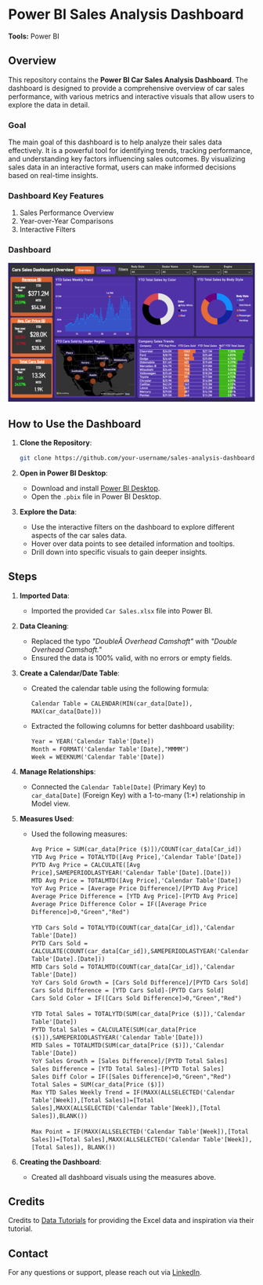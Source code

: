 # Power BI Sales Analysis Dashboard

**Tools:** Power BI

## Overview

This repository contains the **Power BI Car Sales Analysis Dashboard**. The dashboard is designed to provide a comprehensive overview of car sales performance, with various metrics and interactive visuals that allow users to explore the data in detail.

### Goal

The main goal of this dashboard is to help analyze their sales data effectively. It is a powerful tool for identifying trends, tracking performance, and understanding key factors influencing sales outcomes. By visualizing sales data in an interactive format, users can make informed decisions based on real-time insights.

### Dashboard Key Features
1. Sales Performance Overview
2. Year-over-Year Comparisons
3. Interactive Filters

### Dashboard
![Car Sales Dashboard](Car_Sales_Dashboard.png)

## How to Use the Dashboard

1. **Clone the Repository**:
    ```bash
    git clone https://github.com/your-username/sales-analysis-dashboard.git
    ```
   
2. **Open in Power BI Desktop**:
   - Download and install [Power BI Desktop](https://powerbi.microsoft.com/desktop/).
   - Open the `.pbix` file in Power BI Desktop.

3. **Explore the Data**:
   - Use the interactive filters on the dashboard to explore different aspects of the car sales data.
   - Hover over data points to see detailed information and tooltips.
   - Drill down into specific visuals to gain deeper insights.

## Steps

1. **Imported Data**:
   - Imported the provided `Car Sales.xlsx` file into Power BI.

2. **Data Cleaning**:
   - Replaced the typo *"DoubleÂ Overhead Camshaft"* with *"Double Overhead Camshaft."*
   - Ensured the data is 100% valid, with no errors or empty fields.

3. **Create a Calendar/Date Table**:
   - Created the calendar table using the following formula:
     ```DAX
     Calendar Table = CALENDAR(MIN(car_data[Date]), MAX(car_data[Date]))
     ```
   - Extracted the following columns for better dashboard usability:
     ```DAX
     Year = YEAR('Calendar Table'[Date])
     Month = FORMAT('Calendar Table'[Date],"MMMM")
     Week = WEEKNUM('Calendar Table'[Date])
     ```

4. **Manage Relationships**:
   - Connected the `Calendar Table[Date]` (Primary Key) to `car_data[Date]` (Foreign Key) with a 1-to-many (1:*) relationship in Model view.

5. **Measures Used**:
   - Used the following measures:
     ```DAX
     Avg Price = SUM(car_data[Price ($)])/COUNT(car_data[Car_id])
     YTD Avg Price = TOTALYTD([Avg Price],'Calendar Table'[Date])
     PYTD Avg Price = CALCULATE([Avg Price],SAMEPERIODLASTYEAR('Calendar Table'[Date].[Date]))
     MTD Avg Price = TOTALMTD([Avg Price],'Calendar Table'[Date])
     YoY Avg Price = [Average Price Difference]/[PYTD Avg Price]
     Average Price Difference = [YTD Avg Price]-[PYTD Avg Price]
     Average Price Difference Color = IF([Average Price Difference]>0,"Green","Red")

     YTD Cars Sold = TOTALYTD(COUNT(car_data[Car_id]),'Calendar Table'[Date])
     PYTD Cars Sold = CALCULATE(COUNT(car_data[Car_id]),SAMEPERIODLASTYEAR('Calendar Table'[Date].[Date]))
     MTD Cars Sold = TOTALMTD(COUNT(car_data[Car_id]),'Calendar Table'[Date])
     YoY Cars Sold Growth = [Cars Sold Difference]/[PYTD Cars Sold]
     Cars Sold Difference = [YTD Cars Sold]-[PYTD Cars Sold]
     Cars Sold Color = IF([Cars Sold Difference]>0,"Green","Red")

     YTD Total Sales = TOTALYTD(SUM(car_data[Price ($)]),'Calendar Table'[Date])
     PYTD Total Sales = CALCULATE(SUM(car_data[Price ($)]),SAMEPERIODLASTYEAR('Calendar Table'[Date]))
     MTD Sales = TOTALMTD(SUM(car_data[Price ($)]),'Calendar Table'[Date])
     YoY Sales Growth = [Sales Difference]/[PYTD Total Sales]
     Sales Difference = [YTD Total Sales]-[PYTD Total Sales]
     Sales Diff Color = IF([Sales Difference]>0,"Green","Red")
     Total Sales = SUM(car_data[Price ($)])
     Max YTD Sales Weekly Trend = IF(MAXX(ALLSELECTED('Calendar Table'[Week]),[Total Sales])=[Total Sales],MAXX(ALLSELECTED('Calendar Table'[Week]),[Total Sales]),BLANK())

     Max Point = IF(MAXX(ALLSELECTED('Calendar Table'[Week]),[Total Sales])=[Total Sales],MAXX(ALLSELECTED('Calendar Table'[Week]),[Total Sales]), BLANK())
     ```

6. **Creating the Dashboard**:
   - Created all dashboard visuals using the measures above.

## Credits

Credits to [Data Tutorials](https://www.youtube.com/@datatutorials1) for providing the Excel data and inspiration via their tutorial.

## Contact

For any questions or support, please reach out via [LinkedIn](https://www.linkedin.com/in/dimitris-danos).
